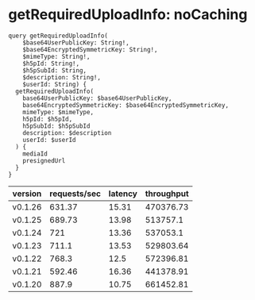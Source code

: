 # getRequiredUploadInfo: noCaching

```gql
query getRequiredUploadInfo(
    $base64UserPublicKey: String!,
    $base64EncryptedSymmetricKey: String!,
    $mimeType: String!,
    $h5pId: String!,
    $h5pSubId: String,
    $description: String!,
    $userId: String) {
  getRequiredUploadInfo(
    base64UserPublicKey: $base64UserPublicKey,
    base64EncryptedSymmetricKey: $base64EncryptedSymmetricKey,
    mimeType: $mimeType,
    h5pId: $h5pId,
    h5pSubId: $h5pSubId
    description: $description
    userId: $userId
  ) {
    mediaId
    presignedUrl
  }
}
```

| version | requests/sec | latency | throughput |
| ------- | ------------ | ------- | ---------- |
| v0.1.26 | 631.37       | 15.31   | 470376.73  |
| v0.1.25 | 689.73       | 13.98   | 513757.1   |
| v0.1.24 | 721          | 13.36   | 537053.1   |
| v0.1.23 | 711.1        | 13.53   | 529803.64  |
| v0.1.22 | 768.3        | 12.5    | 572396.81  |
| v0.1.21 | 592.46       | 16.36   | 441378.91  |
| v0.1.20 | 887.9        | 10.75   | 661452.81  |